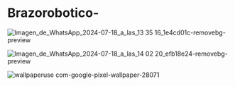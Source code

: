 # Brazorobotico-
![Imagen_de_WhatsApp_2024-07-18_a_las_13 35 16_1e4cd01c-removebg-preview](https://github.com/user-attachments/assets/bffe01e3-3105-4ea9-a761-791eee3150b3)


![Imagen_de_WhatsApp_2024-07-18_a_las_14 02 20_efb18e24-removebg-preview](https://github.com/user-attachments/assets/f9dd918c-3d84-466d-bc6f-0a8f6c1f0a49)

![wallpaperuse com-google-pixel-wallpaper-28071](https://github.com/user-attachments/assets/721e85d7-49c7-4e8e-bb56-4d22c2a6ffae)

